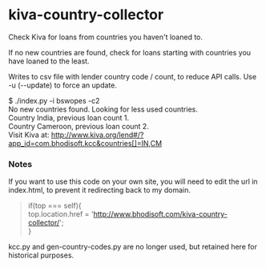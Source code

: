 kiva-country-collector
=======================

Check Kiva for loans from countries you haven't loaned to.

If no new countries are found, check for loans starting with countries you have loaned to the least.

Writes to csv file with lender country code / count, to reduce API calls. Use -u (--update) to force an update.

$ ./index.py -i bswopes -c2  
No new countries found. Looking for less used countries.  
Country India, previous loan count 1.  
Country Cameroon, previous loan count 2.  
Visit Kiva at: http://www.kiva.org/lend#/?app_id=com.bhodisoft.kcc&countries[]=IN,CM  

### Notes

If you want to use this code on your own site, you will need to edit the url in index.html, 
to prevent it redirecting back to my domain.

> if(top === self){  
>   top.location.href = 'http://www.bhodisoft.com/kiva-country-collector/';  
> }  

kcc.py and gen-country-codes.py are no longer used, but retained here for historical purposes.
